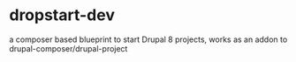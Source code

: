 # dropstart-dev
a composer based blueprint to start Drupal 8 projects, works as an addon to drupal-composer/drupal-project
